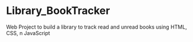 # Library_BookTracker
Web Project to build a library to track read and unread books using HTML, CSS, n JavaScript
